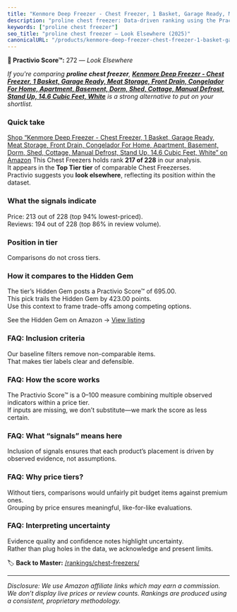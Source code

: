 ```yaml
---
title: "Kenmore Deep Freezer - Chest Freezer, 1 Basket, Garage Ready, Meat Storage, Front Drain, Congelador For Home, Apartment, Basement, Dorm, Shed, Cottage, Manual Defrost, Stand Up, 14.6 Cubic Feet, White"
description: "proline chest freezer: Data-driven ranking using the Practivio Score™. Positioned by quality, value, demand, findability, momentum."
keywords: ["proline chest freezer"]
seo_title: "proline chest freezer — Look Elsewhere (2025)"
canonicalURL: "/products/kenmore-deep-freezer-chest-freezer-1-basket-garage-ready-meat-storage-front-drain-congelador-for-home-apartment-basement-dorm-shed-cottage-manual-defrost-stand-up-146-cubic-feet-white-B0DGQPV764/"
---
```


**🚫 Practivio Score™:** 272 — _Look Elsewhere_


*If you're comparing **proline chest freezer**, **[Kenmore Deep Freezer - Chest Freezer, 1 Basket, Garage Ready, Meat Storage, Front Drain, Congelador For Home, Apartment, Basement, Dorm, Shed, Cottage, Manual Defrost, Stand Up, 14.6 Cubic Feet, White](https://www.amazon.com/dp/B0DGQPV764?tag=practivio-20)** is a strong alternative to put on your shortlist.*
### Quick take
[Shop “Kenmore Deep Freezer - Chest Freezer, 1 Basket, Garage Ready, Meat Storage, Front Drain, Congelador For Home, Apartment, Basement, Dorm, Shed, Cottage, Manual Defrost, Stand Up, 14.6 Cubic Feet, White” on Amazon](https://www.amazon.com/dp/B0DGQPV764?tag=practivio-20)
This Chest Freezers holds rank **217 of 228** in our analysis.  
It appears in the **Top Tier tier** of comparable Chest Freezerses.  
Practivio suggests you **look elsewhere**, reflecting its position within the dataset.

### What the signals indicate
Price: 213 out of 228 (top 94% lowest-priced).  
Reviews: 194 out of 228 (top 86% in review volume).  

### Position in tier
Comparisons do not cross tiers.

### How it compares to the Hidden Gem
The tier’s Hidden Gem posts a Practivio Score™ of 695.00.  
This pick trails the Hidden Gem by 423.00 points.  
Use this context to frame trade-offs among competing options.  

See the Hidden Gem on Amazon → [View listing](https://www.amazon.com/dp/B08P6CS4SW?tag=practivio-20)

### FAQ: Inclusion criteria
Our baseline filters remove non-comparable items.  
That makes tier labels clear and defensible.

### FAQ: How the score works
The Practivio Score™ is a 0–100 measure combining multiple observed indicators within a price tier.  
If inputs are missing, we don’t substitute—we mark the score as less certain.

### FAQ: What “signals” means here
Inclusion of signals ensures that each product’s placement is driven by observed evidence, not assumptions.

### FAQ: Why price tiers?
Without tiers, comparisons would unfairly pit budget items against premium ones.  
Grouping by price ensures meaningful, like-for-like evaluations.

### FAQ: Interpreting uncertainty
Evidence quality and confidence notes highlight uncertainty.  
Rather than plug holes in the data, we acknowledge and present limits.


🏷️ **Back to Master:** [/rankings/chest-freezers/](/rankings/chest-freezers/)

---
_Disclosure: We use Amazon affiliate links which may earn a commission. We don’t display live prices or review counts. Rankings are produced using a consistent, proprietary methodology._
